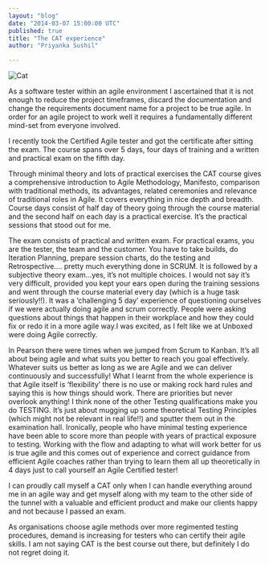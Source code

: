 ```yaml
---
layout: "blog"
date: "2014-03-07 15:00:00 UTC"
published: true
title: "The CAT experience"
author: "Priyanka Sushil"

---
```


![Cat](http://i58.tinypic.com/fxb40i.jpg)  As a software tester within an agile environment I ascertained that it is not enough to reduce the project timeframes, discard the documentation and change the requirements document name for a project to be true agile. In order for an agile project to work well it requires a fundamentally different mind-set from everyone involved.  I recently took the Certified Agile tester and got the certificate after sitting the exam. The course spans over 5 days, four days of training and a written and practical exam on the fifth day.  Through minimal theory and lots of practical exercises the CAT course gives a comprehensive introduction to Agile Methodology, Manifesto, comparison with traditional methods, its advantages, related ceremonies and relevance of traditional roles in Agile. It covers everything in nice depth and breadth. Course days consist of half day of theory going through the course material and the second half on each day is a practical exercise. It’s the practical sessions that stood out for me.  The exam consists of practical and written exam. For practical exams, you are the tester, the team and the customer. You have to take builds, do Iteration Planning, prepare session charts, do the testing and Retrospective…. pretty much everything done in SCRUM. It is followed by a subjective theory exam…yes, it’s not multiple choices. I would not say it’s very difficult, provided you kept your ears open during the training sessions and went through the course material every day (which is a huge task seriously!!). It was a ‘challenging 5 day’ experience of questioning ourselves if we were actually doing agile and scrum correctly. People were asking questions about things that happen in their workplace and how they could fix or redo it in a more agile way.I was excited, as I felt like we at Unboxed were doing Agile correctly.  In Pearson there were times when we jumped from Scrum to Kanban. It’s all about being agile and what suits you better to reach you goal effectively. Whatever suits us better as long as we are Agile and we can deliver continuously and successfully! What I learnt from the whole experience is that Agile itself is ‘flexibility’ there is no use or making rock hard rules and saying this is how things should work. There are priorities but never overlook anything! I think none of the other Testing qualifications make you do TESTING. It’s just about mugging up some theoretical Testing Principles (which might not be relevant in real life!!) and sputter them out in the examination hall. Ironically, people who have minimal testing experience have been able to score more than people with years of practical exposure to testing. Working with the flow and adapting to what will work better for us is true agile and this comes out of experience and correct guidance from efficient Agile coaches rather than trying to learn them all up theoretically in 4 days just to call yourself an Agile Certified tester!  I can proudly call myself a CAT only when I can handle everything around me in an agile way and get myself along with my team to the other side of the tunnel with a valuable and efficient product and make our clients happy and not because I passed an exam.  As organisations choose agile methods over more regimented testing procedures, demand is increasing for testers who can certify their agile skills. I am not saying CAT is the best course out there, but definitely I do not regret doing it.


